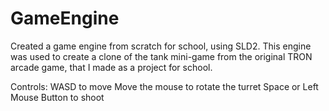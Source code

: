 # GameEngine
Created a game engine from scratch for school, using SLD2.
This engine was used to create a clone of the tank mini-game from the original TRON arcade game, that I made as a project for school.

Controls:
WASD to move
Move the mouse to rotate the turret
Space or Left Mouse Button to shoot
